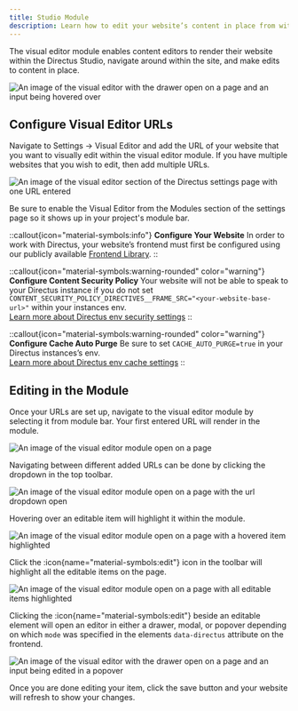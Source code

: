 ```yaml
---
title: Studio Module
description: Learn how to edit your website’s content in place from within the Directus Studio.
---
```


The visual editor module enables content editors to render their website within the Directus Studio, navigate around within the site, and make edits to content in place.

![An image of the visual editor with the drawer open on a page and an input being hovered over](/img/visual_editor_drawer_editing.png)

## Configure Visual Editor URLs

Navigate to Settings -> Visual Editor and add the URL of your website that you want to visually edit within the visual editor module. If you have multiple websites that you wish to edit, then add multiple URLs.

![An image of the visual editor section of the Directus settings page with one URL entered](/img/visual_editor_settings_url.png)

Be sure to enable the Visual Editor from the Modules section of the settings page so it shows up in your project's module bar.

::callout{icon="material-symbols:info"}
**Configure Your Website**
In order to work with Directus, your website’s frontend must first be configured using our publicly available [Frontend Library](/guides/content/visual-editor/frontend-library).
::

::callout{icon="material-symbols:warning-rounded" color="warning"}
**Configure Content Security Policy**
Your website will not be able to speak to your Directus instance if you do not set `CONTENT_SECURITY_POLICY_DIRECTIVES__FRAME_SRC="<your-website-base-url>"` within your instances env.<br>
[Learn more about Directus env security settings](/configuration/security-limits)
::

::callout{icon="material-symbols:warning-rounded" color="warning"}
**Configure Cache Auto Purge**
Be sure to set `CACHE_AUTO_PURGE=true` in your Directus instances’s env.<br>
[Learn more about Directus env cache settings](/configuration/cache)
::

## Editing in the Module

Once your URLs are set up, navigate to the visual editor module by selecting it from module bar. Your first entered URL will render in the module.

![An image of the visual editor module open on a page](/img/visual_editor_open_page.png)

Navigating between different added URLs can be done by clicking the dropdown in the top toolbar.

![An image of the visual editor module open on a page with the url dropdown open](/img/visual_editor_open_url.png)

Hovering over an editable item will highlight it within the module.

![An image of the visual editor module open on a page with a hovered item highlighted](/img/visual_editor_open_hover.png)

Click the :icon{name="material-symbols:edit"} icon in the toolbar will highlight all the editable items on the page.

![An image of the visual editor module open on a page with all editable items highlighted](/img/visual_editor_open_all.png)

Clicking the :icon{name="material-symbols:edit"} beside an editable element will open an editor in either a drawer, modal, or popover depending on which `mode` was specified in the elements `data-directus` attribute on the frontend.

![An image of the visual editor with the drawer open on a page and an input being edited in a popover](/img/visual_editor_open_popover.png)

Once you are done editing your item, click the save button and your website will refresh to show your changes.
